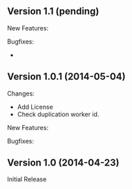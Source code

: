 ## Version 1.1 (pending)

New Features:

Bugfixes:

 - 

## Version 1.0.1 (2014-05-04)

Changes:

 - Add License
 - Check duplication worker id.

New Features:


Bugfixes:


## Version 1.0 (2014-04-23)

Initial Release

